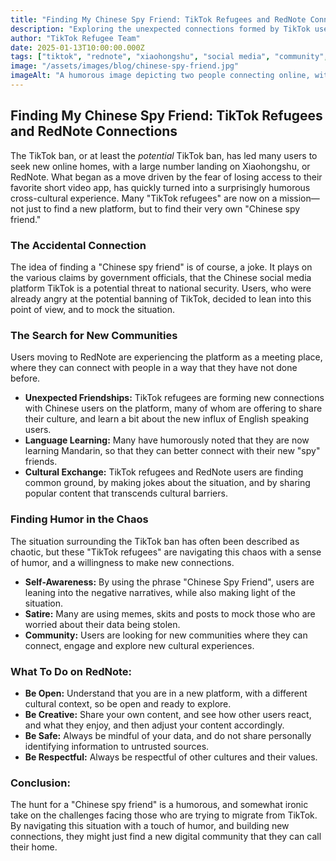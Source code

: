 ```yaml
---
title: "Finding My Chinese Spy Friend: TikTok Refugees and RedNote Connections"
description: "Exploring the unexpected connections formed by TikTok users migrating to Xiaohongshu (RedNote), humorously navigating the idea of finding a 'Chinese spy friend'."
author: "TikTok Refugee Team"
date: 2025-01-13T10:00:00.000Z
tags: ["tiktok", "rednote", "xiaohongshu", "social media", "community", "culture", "humor"]
image: "/assets/images/blog/chinese-spy-friend.jpg"
imageAlt: "A humorous image depicting two people connecting online, with spy-like elements and RedNote logos."
---
```


## Finding My Chinese Spy Friend: TikTok Refugees and RedNote Connections

The TikTok ban, or at least the *potential* TikTok ban, has led many users to seek new online homes, with a large number landing on Xiaohongshu, or RedNote. What began as a move driven by the fear of losing access to their favorite short video app, has quickly turned into a surprisingly humorous cross-cultural experience. Many "TikTok refugees" are now on a mission—not just to find a new platform, but to find their very own "Chinese spy friend."

### The Accidental Connection

The idea of finding a "Chinese spy friend" is of course, a joke. It plays on the various claims by government officials, that the Chinese social media platform TikTok is a potential threat to national security. Users, who were already angry at the potential banning of TikTok, decided to lean into this point of view, and to mock the situation.

### The Search for New Communities

Users moving to RedNote are experiencing the platform as a meeting place, where they can connect with people in a way that they have not done before.

*   **Unexpected Friendships:** TikTok refugees are forming new connections with Chinese users on the platform, many of whom are offering to share their culture, and learn a bit about the new influx of English speaking users.
*   **Language Learning:** Many have humorously noted that they are now learning Mandarin, so that they can better connect with their new "spy" friends.
*  **Cultural Exchange:** TikTok refugees and RedNote users are finding common ground, by making jokes about the situation, and by sharing popular content that transcends cultural barriers.

### Finding Humor in the Chaos

The situation surrounding the TikTok ban has often been described as chaotic, but these "TikTok refugees" are navigating this chaos with a sense of humor, and a willingness to make new connections.

*   **Self-Awareness:** By using the phrase "Chinese Spy Friend", users are leaning into the negative narratives, while also making light of the situation.
*   **Satire:** Many are using memes, skits and posts to mock those who are worried about their data being stolen.
 *   **Community:** Users are looking for new communities where they can connect, engage and explore new cultural experiences.

### What To Do on RedNote:

*   **Be Open:** Understand that you are in a new platform, with a different cultural context, so be open and ready to explore.
*   **Be Creative:** Share your own content, and see how other users react, and what they enjoy, and then adjust your content accordingly.
*   **Be Safe:** Always be mindful of your data, and do not share personally identifying information to untrusted sources.
*  **Be Respectful:** Always be respectful of other cultures and their values.

### Conclusion:

The hunt for a "Chinese spy friend" is a humorous, and somewhat ironic take on the challenges facing those who are trying to migrate from TikTok. By navigating this situation with a touch of humor, and building new connections, they might just find a new digital community that they can call their home.
